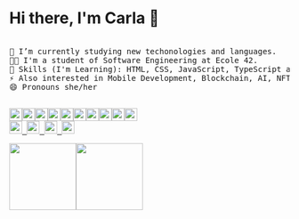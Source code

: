 # Hi there, I'm Carla 👋
<pre>

🔭 I’m currently studying new techonologies and languages.
👩‍🎓 I'm a student of Software Engineering at Ecole 42.
🧠 Skills (I'm Learning): HTML, CSS, JavaScript, TypeScript and C. 
⚡ Also interested in Mobile Development, Blockchain, AI, NFT.
😄 Pronouns she/her
<p align="left">
<img height="23em" src="https://img.shields.io/badge/C-22272e?style=for-the-badge&logo=c&logoColor=white"/><img height="23em" src="https://img.shields.io/badge/Java-22272e?style=for-the-badge&logo=java&logoColor=tomato"/><img height="23em" src="https://img.shields.io/badge/css-22272e?style=for-the-badge&logo=css&logoColor=blue"/><img height="23em" src="https://img.shields.io/badge/Kotlin-22272e?style=for-the-badge&logo=kotlin&logoColor=white"/><img height="23em" src="https://img.shields.io/badge/HTML-22272e?style=for-the-badge&logo=html5&logoColor=ab3f27"/><img height="23em" src="https://img.shields.io/badge/Linux-22272e?style=for-the-badge&logo=linux&logoColor=#22272e"/><img height="23em" src="https://img.shields.io/badge/Shell_Script-22272e?style=for-the-badge&logo=gnu-bash&logoColor=white"/><img height="23em" src="https://img.shields.io/badge/Markdown-22272e?style=for-the-badge&logo=markdown&logoColor=white"/><img height="23em" src="https://img.shields.io/badge/git-22272e?style=for-the-badge&logo=git&logoColor=tomato"/><img height="23em" src="https://img.shields.io/badge/Javascript-22272e?style=for-the-badge&logo=javascript&logoColor=white"/>
<a href="https://t.me/CarlalFranca"rel="nofollow"><img height="23em" src="https://img.shields.io/badge/Telegram-22272e?style=for-the-badge&logo=telegram&logoColor=white%22/%3E"/> <a href="https://t.me/CarlalFranca"rel="nofollow"><img height="23em" src="https://img.shields.io/badge/LinkedIn-22272e?style=for-the-badge&logo=linkedin&logoColor=white"/> <a href="mailto:sumerland@protonmail.com"rel="nofollow"><img height="23em" src="https://img.shields.io/badge/ProtonMail-22272e?style=for-the-badge&logo=protonmail&logoColor=white"/> <a href="https://twitter.com/CarlaRFrancaI"><img height="23em" src="https://img.shields.io/badge/Twitter-22272e?style=for-the-badge&logo=Twitter&logoColor=white"/>
<div><img height="120em" src="https://github-readme-stats.vercel.app/api/top-langs/?username=carlarfranca&layout=compact&langs_count=7&border_color=22272e&bg_color=22272e&title_color=8f989f&text_color=8f989f&icon_color=b55c5e"/><img height="120em" src="https://github-readme-stats.vercel.app/api?username=carlarfranca&show_icons=true&border_color=22272e&bg_color=22272e&title_color=8f989f&icon_color=b55c5e&text_color=8f989f&include_all_commits=true count_private=true"/></div></pre>
 <!--
<img src="https://img.shields.io/github/watchers/carlarfranca/carlarfranca?color=grey&label=views&logoColor=grey&style=social">
-->
